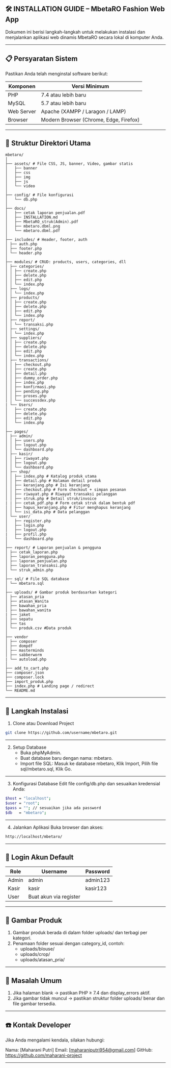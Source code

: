 ## 🛠️ INSTALLATION GUIDE – MbetaRO Fashion Web App
Dokumen ini berisi langkah-langkah untuk melakukan instalasi dan menjalankan aplikasi web dinamis MbetaRO secara lokal di komputer Anda.

---

## 📋 Persyaratan Sistem
Pastikan Anda telah menginstal software berikut:

| Komponen   | Versi Minimum                          |
| ---------- | -------------------------------------- |
| PHP        | 7.4 atau lebih baru                    |
| MySQL      | 5.7 atau lebih baru                    |
| Web Server | Apache (XAMPP / Laragon / LAMP)        |
| Browser    | Modern Browser (Chrome, Edge, Firefox) |


---

## 📁 Struktur Direktori Utama

```text
mbetaro/
│
├── assets/ # File CSS, JS, banner, Video, gambar statis
│   ├── banner
│   ├── css
│   ├── img
│   ├── js
│   └── video
│
├── config/ # File konfigurasi 
│   └── db.php
│
├── docs/ 
│   ├── cetak laporan penjualan.pdf
│   ├── INSTALLATION.md
│   ├── MbetaRO_struk(Admin).pdf
│   ├── mbetaro.dbml.png
│   └── mbetaro.dbml.pdf
│
├── includes/ # Header, footer, auth
│ ├── auth.php
│ ├── footer.php
│ └── header.php
│
├── modules/ # CRUD: products, users, categories, dll
│ ├── categories/
│ │ ├── create.php
│ │ ├── delete.php
│ │ ├── edit.php
│ │ └── index.php
│ ├── logs/
│ │ └── index.php
│ ├── products/
│ │ ├── create.php
│ │ ├── delete.php
│ │ ├── edit.php
│ │ └── index.php
│ ├── report/
│ │ └── transaksi.php
│ ├── settings/
│ │ └── index.php
│ ├── suppliers/
│ │ ├── create.php
│ │ ├── delete.php
│ │ ├── edit.php
│ │ └── index.php
│ ├── transactions/
│ │ ├── checkout.php
│ │ ├── create.php
│ │ ├── detail.php
│ │ ├── dummy_order.php
│ │ ├── index.php
│ │ ├── konfirmasi.php
│ │ ├── pending.php
│ │ ├── proses.php
│ │ └── successdex.php
| └── Users/
│   ├── create.php
│   ├── delete.php
│   ├── edit.php
│   └── index.php
│
├── pages/
│ ├── admin/
│ │ ├── users.php
│ │ ├── logout.php
│ │ └── dashboard.php
│ ├── kasir/
│ │ ├── riwayat.php
│ │ ├── logout.php
│ │ └── dashboard.php
│ ├── shop/
│ │ ├── index.php # Katalog produk utama
│ │ ├── detail.php # Halaman detail produk
│ │ ├── keranjang.php # Isi keranjang
│ │ ├── checkout.php # Form checkout + simpan pesanan
│ │ ├── riwayat.php # Riwayat transaksi pelanggan
│ │ ├── struk.php # Detail struk/invoice
| | ├── cetak_pdf.php # Form cetak struk dalam bentuk pdf
│ │ ├── hapus_keranjang.php # Fitur menghapus keranjang
│ │ └── isi_data.php # Data pelanggan
│ └── user/
│   ├── register.php
│   ├── login.php
│   ├── logout.php
|   ├── profil.php
│   └── dashboard.php
│
├── report/ # Laporan penjualan & pengguna
│ ├── cetak_laporan.php
│ ├── laporan_pengguna.php
│ ├── laporan_penjualan.php
│ ├── laporan_transaksi.php
│ └── struk_admin.php
│
├── sql/ # File SQL database
│ └── mbetaro.sql
│
├── uploads/ # Gambar produk berdasarkan kategori
│ ├── atasan_pria
│ ├── atasan_Wanita
│ ├── bawahan_pria
│ ├── bawahan_wanita
| ├── jaket
│ ├── sepatu
│ ├── tas
│ └── produk.csv #Data produk
│
├── vendor
│ ├── composer
│ ├── dompdf
│ ├── masterminds
│ ├── sabberworm
| └── autoload.php
│
├── add_to_cart.php
├── composer.json
├── composer.lock
├── import_produk.php
├── index.php # Landing page / redirect
└── README.md
```

---

## 🔌 Langkah Instalasi
1. Clone atau Download Project
```bash
git clone https://github.com/username/mbetaro.git
```

---

2. Setup Database
   - Buka phpMyAdmin.
   - Buat database baru dengan nama: mbetaro.
   - Import file SQL: Masuk ke database mbetaro, Klik Import, Pilih file sql/mbetaro.sql, Klik Go.

---      

3. Konfigurasi Database
Edit file config/db.php dan sesuaikan kredensial Anda:

```bash
$host = "localhost";
$user = "root";
$pass = ""; // sesuaikan jika ada password
$db   = "mbetaro";
```

---

4. Jalankan Aplikasi
Buka browser dan akses:

```bash
http://localhost/mbetaro/
```

---

## 🔐 Login Akun Default

| Role  | Username               | Password |
| ----- | ---------------------- | -------- |
| Admin | admin                  | admin123 |
| Kasir | kasir                  | kasir123 |
| User  | Buat akun via register |          |

---

## 📸 Gambar Produk
1. Gambar produk berada di dalam folder uploads/ dan terbagi per kategori.
2. Penamaan folder sesuai dengan category_id, contoh:
   - uploads/blouse/
   - uploads/crop/
   - uploads/atasan_pria/

---

## 🧩 Masalah Umum
1. Jika halaman blank → pastikan PHP ≥ 7.4 dan display_errors aktif.
2. Jika gambar tidak muncul → pastikan struktur folder uploads/ benar dan file gambar tersedia.

---

## ☎️ Kontak Developer
Jika Anda mengalami kendala, silakan hubungi:

Nama: [Maharani Putri]
Email: [maharaniputri954@gmail.com]
GitHub: https://github.com/maharani-project

---